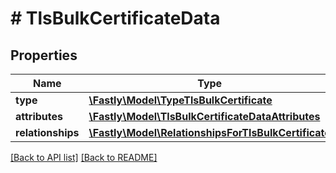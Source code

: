 # # TlsBulkCertificateData

## Properties

Name | Type | Description | Notes
------------ | ------------- | ------------- | -------------
**type** | [**\Fastly\Model\TypeTlsBulkCertificate**](TypeTlsBulkCertificate.md) |  | [optional] 
**attributes** | [**\Fastly\Model\TlsBulkCertificateDataAttributes**](TlsBulkCertificateDataAttributes.md) |  | [optional] 
**relationships** | [**\Fastly\Model\RelationshipsForTlsBulkCertificate**](RelationshipsForTlsBulkCertificate.md) |  | [optional] 


[[Back to API list]](../../README.md#endpoints) [[Back to README]](../../README.md)

